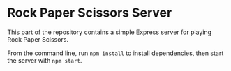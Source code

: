 # Rock Paper Scissors Server

This part of the repository contains a simple Express server for playing Rock Paper Scissors.

From the command line, run `npm install` to install dependencies, then start the server with `npm start`.